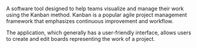 A software tool designed to help teams visualize and manage their work using the Kanban method. Kanban is a popular agile project management framework that emphasizes continuous improvement and workflow.

The application, which generally has a user-friendly interface, allows users to create and edit boards representing the work of a project.
